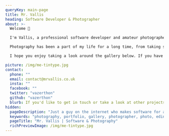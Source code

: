 ```yaml
---
queryKey: main-page
title: Mr. Vallis 
heading: Software Developer & Photographer
about: >-
  Welcome 👋

  I'm Vallis, a professional software developer and amateur photographer based in Edinburgh, Scotland. This site is my little space on the internet where I can share photos with family and friends, and experiment with new ideas in web development and design.

  Photography has been a part of my life for a long time, from taking snaps of my mates riding bikes in the woods when we were growing up to night club photography while at uni and more recently shooting weddings, events, travel, wildlife and theatre. I prefer not to specialise in one particular area of photography, keeping an open mind and trying new techniques as I discover them.

  I hope you enjoy taking a look around the gallery below. If you have any comments or feedback I'd love to hear from you!

picture: /img/me-tintype.jpg
contact:
  phone: ""
  email: contact@mrvallis.co.uk
  insta: ""
  facebook: ""
  twitter: "vazerthon"
  github: "vazerthon"
  blurb: If you'd like to get in touch or take a look at other projects I'm involed in you can find me on GitHub or Twitter, or you can email me
hidden:
  pageDescription: "Just a guy on the internet who makes software for a living and take photos for fun"
  keywords: "photography, portfolio, gallery, photographer, photo, edinburgh, scotland, software, JavaScript"
  pageTitle: "Mr. Vallis | Software & Photography"
  richPreviewImage: /img/me-tintype.jpg
---
```

